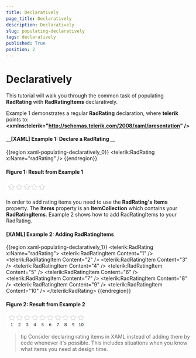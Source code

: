 ```yaml
---
title: Declaratively
page_title: Declaratively
description: Declaratively
slug: populating-declaratively
tags: declaratively
published: True
position: 2
---
```


# Declaratively

This tutorial will walk you through the common task of populating __RadRating__ with __RadRatingItems__ declaratively.

Example 1 demonstrates a regular __RadRating__ declaration, where __telerik__ points to: __&lt;xmlns:telerik="http://schemas.telerik.com/2008/xaml/presentation" /&gt;__

#### __[XAML] Example 1: Declare a RadRating __
{{region xaml-populating-declaratively_0}}
	<telerik:RadRating x:Name="radRating" />
{{endregion}}

#### __Figure 1: Result from Example 1__
![RadRating](images/rating_default.png)

In order to add rating items you need to use the __RadRating's__ __Items__ property. The __Items__ property is an __ItemCollection__ which contains your __RadRatingItems__. Example 2 shows how to add RadRatingItems to your RadRating.

#### __[XAML] Example 2: Adding RadRatingItems__
{{region xaml-populating-declaratively_1}}
	<telerik:RadRating x:Name="radRating">
	    <telerik:RadRatingItem Content="1" />
	    <telerik:RadRatingItem Content="2" />
	    <telerik:RadRatingItem Content="3" />
	    <telerik:RadRatingItem Content="4" />
	    <telerik:RadRatingItem Content="5" />
	    <telerik:RadRatingItem Content="6" />
	    <telerik:RadRatingItem Content="7" />
	    <telerik:RadRatingItem Content="8" />
	    <telerik:RadRatingItem Content="9" />
	    <telerik:RadRatingItem Content="10" />
	</telerik:RadRating>
{{endregion}}

#### __Figure 2: Result from Example 2__
![RadRating with RadRatingItems](images/rating_with_10_items.png)

>tip Consider declaring rating items in XAML instead of adding them by code whenever it's possible. This includes situations when you know what items you need at design time.
